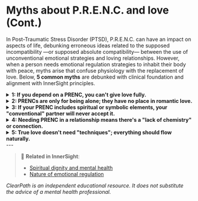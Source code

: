 # Myths about P.R.E.N.C. and love (Cont.)

In Post-Traumatic Stress Disorder (PTSD), P.R.E.N.C. can have an impact on aspects of life, debunking erroneous ideas related to the supposed incompatibility —or supposed absolute compatibility— between the use of unconventional emotional strategies and loving relationships. However, when a person needs emotional regulation strategies to inhabit their body with peace, myths arise that confuse physiology with the replacement of love. Below, **5 common myths** are debunked with clinical foundation and alignment with InnerSight principles.

<details>
<summary><strong>1: If you depend on a PRENC, you can't give love fully.</strong></summary>

<strong>Reality:</strong> On the contrary: by regulating your own emotional system through PRENC, you reduce projection, reactivity and dissociation, allowing you to be more present, available and authentic in the relationship. Love flourishes better in internal stability.
</details>

<details>
<summary><strong>2: PRENCs are only for being alone; they have no place in romantic love.</strong></summary>

<strong>Reality:</strong> Some PRENCs are individual (like automatic writing), but others can be integrated into couple life: cooking in silence together, observing the night sky, using a shared transitional object or practicing synchronized breathing. Love is also nourished by co-regulation.
</details>

<details>
<summary><strong>3: If your PRENC includes spiritual or symbolic elements, your "conventional" partner will never accept it.</strong></summary>

<strong>Reality:</strong> Openness depends on communication, not on the type of PRENC. Many couples with different views find middle ground: respecting each other's personal space, participating partially or simply validating the emotional importance of the practice, even if they don't share it.
</details>

<details>
<summary><strong>4: Needing PRENC in a relationship means there's a "lack of chemistry" or connection.</strong></summary>

<strong>Reality:</strong> Chemistry doesn't prevent trauma or regulate the nervous system. Two deeply connected people can have pain histories that require additional tools. Using PRENCs demonstrates emotional maturity, not disconnection.
</details>

<details>
<summary><strong>5: True love doesn't need "techniques"; everything should flow naturally.</strong></summary>

<strong>Reality:</strong> Love can be deep and authentic, but living with PTSD (or chronic emotional stress) is not "unnatural". Learning to navigate it with tools —conventional or not— is an act of care towards oneself and towards the relationship. Mature love includes strategy, not just spontaneity.
</details>
---

> 🔗 **Related in InnerSight**:  
> - [Spiritual dignity and mental health](https://inner-clarity.github.io/InnerSight/en#spiritual-dignity-and-mental-health)  
> - [Nature of emotional regulation](https://inner-clarity.github.io/InnerSight/en#nature-of-emotional-regulation)

*ClearPath is an independent educational resource. It does not substitute the advice of a mental health professional.*

